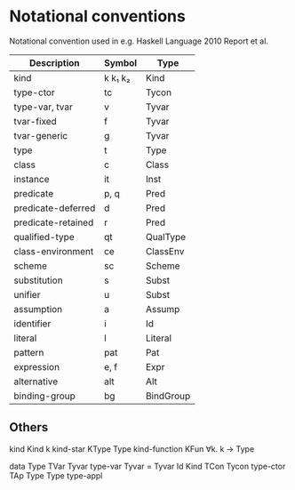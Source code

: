 # Notational conventions

Notational convention used in e.g. Haskell Language 2010 Report et al.

Description         | Symbol  | Type
--------------------|---------|--------
kind                | k k₁ k₂ | Kind
type-ctor           | tc      | Tycon
type-var, tvar      | v       | Tyvar
tvar-fixed          | f       | Tyvar
tvar-generic        | g       | Tyvar
type                | t       | Type
class               | c       | Class
instance            | it      | Inst
predicate           | p, q    | Pred
predicate-deferred  | d       | Pred
predicate-retained  | r       | Pred
qualified-type      | qt      | QualType
class-environment   | ce      | ClassEnv
scheme              | sc      | Scheme
substitution        | s       | Subst
unifier             | u       | Subst
assumption          | a       | Assump
identifier          | i       | Id
literal             | l       | Literal
pattern             | pat     | Pat
expression          | e, f    | Expr
alternative         | alt     | Alt
binding-group       | bg      | BindGroup


## Others

kind            Kind      k
kind-star       KType     Type
kind-function   KFun      ∀k. k -> Type

data Type
  TVar Tyvar        type-var
       Tyvar = Tyvar Id Kind
  TCon Tycon        type-ctor
  TAp Type Type     type-appl
